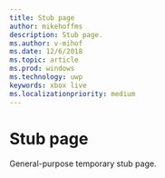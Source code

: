 ```yaml
---
title: Stub page
author: mikehoffms
description: Stub page.
ms.author: v-mihof
ms.date: 12/6/2018
ms.topic: article
ms.prod: windows
ms.technology: uwp
keywords: xbox live
ms.localizationpriority: medium
---
```

# Stub page

General-purpose temporary stub page.

